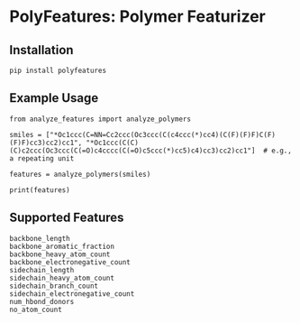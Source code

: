 # PolyFeatures: Polymer Featurizer

## Installation
```
pip install polyfeatures
```

## Example Usage
```
from analyze_features import analyze_polymers

smiles = ["*Oc1ccc(C=NN=Cc2ccc(Oc3ccc(C(c4ccc(*)cc4)(C(F)(F)F)C(F)(F)F)cc3)cc2)cc1", "*Oc1ccc(C(C)(C)c2ccc(Oc3ccc(C(=O)c4cccc(C(=O)c5ccc(*)cc5)c4)cc3)cc2)cc1"]  # e.g., a repeating unit

features = analyze_polymers(smiles)

print(features)
```

## Supported Features
```
backbone_length
backbone_aromatic_fraction
backbone_heavy_atom_count
backbone_electronegative_count
sidechain_length
sidechain_heavy_atom_count
sidechain_branch_count
sidechain_electronegative_count
num_hbond_donors
no_atom_count
```
